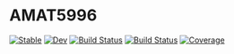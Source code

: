 # AMAT5996

[![Stable](https://img.shields.io/badge/docs-stable-blue.svg)](https://exAClior.github.io/AMAT5996.jl/stable/)
[![Dev](https://img.shields.io/badge/docs-dev-blue.svg)](https://exAClior.github.io/AMAT5996.jl/dev/)
[![Build Status](https://github.com/exAClior/AMAT5996.jl/actions/workflows/CI.yml/badge.svg?branch=main)](https://github.com/exAClior/AMAT5996.jl/actions/workflows/CI.yml?query=branch%3Amain)
[![Build Status](https://travis-ci.com/exAClior/AMAT5996.jl.svg?branch=main)](https://travis-ci.com/exAClior/AMAT5996.jl)
[![Coverage](https://codecov.io/gh/exAClior/AMAT5996.jl/branch/main/graph/badge.svg)](https://codecov.io/gh/exAClior/AMAT5996.jl)
